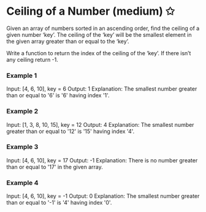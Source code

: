 # Ceiling of a Number (medium) ✩

Given an array of numbers sorted in an ascending order, find the ceiling of a given number ‘key’. 
The ceiling of the ‘key’ will be the smallest element in the given array greater than or equal to the ‘key’.

Write a function to return the index of the ceiling of the ‘key’. If there isn’t any ceiling return -1.

### Example 1
Input: [4, 6, 10], key = 6
Output: 1
Explanation: The smallest number greater than or equal to '6' is '6' having index '1'.

### Example 2
Input: [1, 3, 8, 10, 15], key = 12
Output: 4
Explanation: The smallest number greater than or equal to '12' is '15' having index '4'.

### Example 3
Input: [4, 6, 10], key = 17
Output: -1
Explanation: There is no number greater than or equal to '17' in the given array.

### Example 4
Input: [4, 6, 10], key = -1
Output: 0
Explanation: The smallest number greater than or equal to '-1' is '4' having index '0'.